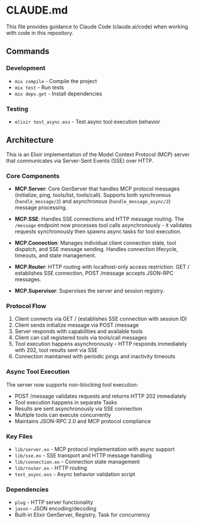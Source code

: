 # CLAUDE.md

This file provides guidance to Claude Code (claude.ai/code) when working with code in this repository.

## Commands

### Development
- `mix compile` - Compile the project
- `mix test` - Run tests
- `mix deps.get` - Install dependencies

### Testing
- `elixir test_async.exs` - Test async tool execution behavior

## Architecture

This is an Elixir implementation of the Model Context Protocol (MCP) server that communicates via Server-Sent Events (SSE) over HTTP.

### Core Components

- **MCP.Server**: Core GenServer that handles MCP protocol messages (initialize, ping, tools/list, tools/call). Supports both synchronous (`handle_message/2`) and asynchronous (`handle_message_async/2`) message processing.

- **MCP.SSE**: Handles SSE connections and HTTP message routing. The `/message` endpoint now processes tool calls asynchronously - it validates requests synchronously then spawns async tasks for tool execution.

- **MCP.Connection**: Manages individual client connection state, tool dispatch, and SSE message sending. Handles connection lifecycle, timeouts, and state management.

- **MCP.Router**: HTTP routing with localhost-only access restriction. GET / establishes SSE connection, POST /message accepts JSON-RPC messages.

- **MCP.Supervisor**: Supervises the server and session registry.

### Protocol Flow

1. Client connects via GET / (establishes SSE connection with session ID)
2. Client sends initialize message via POST /message
3. Server responds with capabilities and available tools
4. Client can call registered tools via tools/call messages
5. Tool execution happens asynchronously - HTTP responds immediately with 202, tool results sent via SSE
6. Connection maintained with periodic pings and inactivity timeouts

### Async Tool Execution

The server now supports non-blocking tool execution:
- POST /message validates requests and returns HTTP 202 immediately
- Tool execution happens in separate Tasks
- Results are sent asynchronously via SSE connection
- Multiple tools can execute concurrently
- Maintains JSON-RPC 2.0 and MCP protocol compliance

### Key Files

- `lib/server.ex` - MCP protocol implementation with async support
- `lib/sse.ex` - SSE transport and HTTP message handling
- `lib/connection.ex` - Connection state management
- `lib/router.ex` - HTTP routing
- `test_async.exs` - Async behavior validation script

### Dependencies

- `plug` - HTTP server functionality
- `jason` - JSON encoding/decoding
- Built-in Elixir GenServer, Registry, Task for concurrency